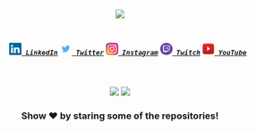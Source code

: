 <h1 align="center">
  <a href="https://git.io/typing-svg">
    <img src="https://readme-typing-svg.herokuapp.com/?lines=Hey!%20How%20you%20doin'?&center=true&size=30">
  </a>
</h1>

<h5 align="center">
  <code>
    <a href="https://www.linkedin.com/in/0xakashsec/" title="LinkedIn Profile"><img height="22" width="22" src="https://github.com/0xAkashsec/0xAkashsec/blob/main/img/linkedin.svg"> LinkedIn</a></code>
  <code><a href="https://twitter.com/0xAkashsec" title="Twitter Profile"><img height="22" width="22" src="https://github.com/0xAkashsec/0xAkashsec/blob/main/img/twitter.png"> Twitter</a></code>
  <code><a href="https://www.instagram.com/0xAkashsec" title="Instagram Profile"><img height="22" width="22" src="https://github.com/0xAkashsec/0xAkashsec/blob/main/img/instagram.svg"> Instagram</a></code>
  <code><a href="https://www.twitch.tv/akashsec"><img alt="Twitch" title="Twitch" height="22" width="22" src="https://github.com/0xAkashsec/0xAkashsec/blob/main/img/twitch.png"> Twitch</a></code>
  <code><a href="https://www.youtube.com/channel/UCi2ga4GJtJL1n-rsQP5dXBA"><img alt="YouTube" title="YouTube" height="22" width="22" src="https://github.com/0xAkashsec/0xAkashsec/blob/main/img/youtube.png"> YouTube</a></code>
</h5>
<br>
<p align = "center">
  <img src = "https://github-readme-stats.vercel.app/api?username=0xAkashsec&show_icons=true&theme=dark" width = 400>
  <img src = "https://github-readme-streak-stats.herokuapp.com/?user=0xAkashsec&theme=dark&hide_border=true" width = 400>
</p>
<!--
<p>
  <img align="left" width="490" height="165" src="https://github-readme-stats.vercel.app/api?username=0xAkashsec&show_icons=true&hide_border=false&line_height=20&title_color=f69673&icon_color=1b93c9&show_owner=true"/>
  <img align="right" width="490" height="165" src="https://github-readme-streak-stats.herokuapp.com/?user=0xAkashsec&show_icons=true&hide_border=false&line_height=20&title_color=f69673&icon_color=1b93c9&show_owner=true"/>
  <p>

**0xAkashsec/0xAkashsec** is a ✨ _special_ ✨ repository because its `README.md` (this file) appears on your GitHub profile.

Here are some ideas to get you started:

- 🔭 I’m currently working on ...
- 🌱 I’m currently learning ...
- 👯 I’m looking to collaborate on ...
- 🤔 I’m looking for help with ...
- 💬 Ask me about ...
- 📫 How to reach me: ...
- 😄 Pronouns: ...
- ⚡ Fun fact: ...

<a href="https://github.com/0xAkashsec/Lilly" target="_blank">
  <img align="center" src="https://github-readme-stats.vercel.app/api/pin/?username=0xAkashsec&repo=Lilly&theme=dracula" />
</a>
<a href="https://github.com/0xAkashsec/subzzZ" target="_blank">
 <img align="center" src="https://github-readme-stats.vercel.app/api/pin/?username=0xAkashsec&repo=subzzZ&theme=dracula" />
</a>
<a href="https://github.com/0xAkashsec/GitApp" target="_blank">
  <img align="center" src="https://github-readme-stats.vercel.app/api/pin/?username=0xAkashsec&repo=GitApp&theme=dracula" />
</a>
<a href="https://github.com/0xAkashsec/4-ZERO-3" target="_blank">
 <img align="center" src="https://github-readme-stats.vercel.app/api/pin/?username=0xAkashsec&repo=4-ZERO-3&theme=dracula" />
</a>
<a href="https://github.com/0xAkashsec/back-me-up" target="_blank">
  <img align="center" src="https://github-readme-stats.vercel.app/api/pin/?username=0xAkashsec&repo=BB-Hunt-A-Day&theme=dracula" />
</a>
<a href="https://github.com/0xAkashsec/BB-Hunt-A-Day" target="_blank">
 <img align="center" src="https://github-readme-stats.vercel.app/api/pin/?username=0xAkashsec&repo=BB-Hunt-A-Day&theme=dracula" />
</a>
<a href="https://github.com/0xAkashsec/fdns" target="_blank">
 <img align="center" src="https://github-readme-stats.vercel.app/api/pin/?username=0xAkashsec&repo=fdns&theme=dracula" />
</a>
-->
<div align="center">

### Show ❤️ by staring some of the repositories!

</div>
